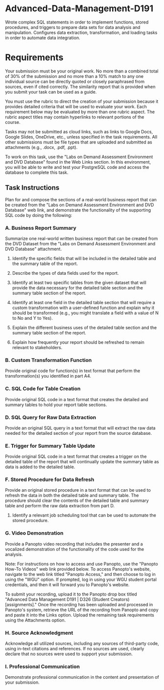 # Advanced-Data-Management-D191
Wrote complex SQL statements in order to implement functions, stored procedures, and triggers to prepare data sets for data analysis and manipulation. Configures data extraction, transformation, and loading tasks in order to automate data integration.

# Requirements

Your submission must be your original work. No more than a combined total of 30% of the submission and no more than a 10% match to any one individual source can be directly quoted or closely paraphrased from sources, even if cited correctly. The similarity report that is provided when you submit your task can be used as a guide.

You must use the rubric to direct the creation of your submission because it provides detailed criteria that will be used to evaluate your work. Each requirement below may be evaluated by more than one rubric aspect. The rubric aspect titles may contain hyperlinks to relevant portions of the course.

Tasks may not be submitted as cloud links, such as links to Google Docs, Google Slides, OneDrive, etc., unless specified in the task requirements. All other submissions must be file types that are uploaded and submitted as attachments (e.g., .docx, .pdf, .ppt).

To work on this task, use the "Labs on Demand Assessment Environment and DVD Database" found in the Web Links section. In this environment, you will be able to write and test your PostgreSQL code and access the database to complete this task.

## Task Instructions

Plan for and compose the sections of a real-world business report that can be created from the "Labs on Demand Assessment Environment and DVD Database" web link, and demonstrate the functionality of the supporting SQL code by doing the following:

### A. Business Report Summary

Summarize one real-world written business report that can be created from the DVD Dataset from the "Labs on Demand Assessment Environment and DVD Database" attachment.

1. Identify the specific fields that will be included in the detailed table and the summary table of the report.

2. Describe the types of data fields used for the report.

3. Identify at least two specific tables from the given dataset that will provide the data necessary for the detailed table section and the summary table section of the report.

4. Identify at least one field in the detailed table section that will require a custom transformation with a user-defined function and explain why it should be transformed (e.g., you might translate a field with a value of N to No and Y to Yes).

5. Explain the different business uses of the detailed table section and the summary table section of the report.

6. Explain how frequently your report should be refreshed to remain relevant to stakeholders.

### B. Custom Transformation Function

Provide original code for function(s) in text format that perform the transformation(s) you identified in part A4.

### C. SQL Code for Table Creation

Provide original SQL code in a text format that creates the detailed and summary tables to hold your report table sections.

### D. SQL Query for Raw Data Extraction

Provide an original SQL query in a text format that will extract the raw data needed for the detailed section of your report from the source database.

### E. Trigger for Summary Table Update

Provide original SQL code in a text format that creates a trigger on the detailed table of the report that will continually update the summary table as data is added to the detailed table.

### F. Stored Procedure for Data Refresh

Provide an original stored procedure in a text format that can be used to refresh the data in both the detailed table and summary table. The procedure should clear the contents of the detailed table and summary table and perform the raw data extraction from part D.

1. Identify a relevant job scheduling tool that can be used to automate the stored procedure.

### G. Video Demonstration

Provide a Panopto video recording that includes the presenter and a vocalized demonstration of the functionality of the code used for the analysis.

Note: For instructions on how to access and use Panopto, use the "Panopto How-To Videos" web link provided below. To access Panopto's website, navigate to the web link titled "Panopto Access," and then choose to log in using the "WGU" option. If prompted, log in using your WGU student portal credentials, and then it will forward you to Panopto's website.

To submit your recording, upload it to the Panopto drop box titled "Advanced Data Management D191 | D326 (Student Creators) [assignments]." Once the recording has been uploaded and processed in Panopto's system, retrieve the URL of the recording from Panopto and copy and paste it into the Links option. Upload the remaining task requirements using the Attachments option.

### H. Source Acknowledgment

Acknowledge all utilized sources, including any sources of third-party code, using in-text citations and references. If no sources are used, clearly declare that no sources were used to support your submission.

### I. Professional Communication

Demonstrate professional communication in the content and presentation of your submission.
